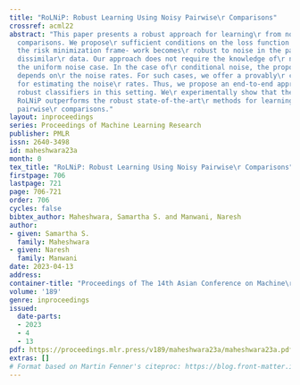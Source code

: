 ```yaml
---
title: "RoLNiP: Robust Learning Using Noisy Pairwise\r Comparisons"
crossref: acml22
abstract: "This paper presents a robust approach for learning\r from noisy pairwise
  comparisons. We propose\r sufficient conditions on the loss function under\r which
  the risk minimization frame- work becomes\r robust to noise in the pairwise similar
  dissimilar\r data. Our approach does not require the knowledge of\r noise rate in
  the uniform noise case. In the case of\r conditional noise, the proposed method
  depends on\r the noise rates. For such cases, we offer a provably\r correct approach
  for estimating the noise\r rates. Thus, we propose an end-to-end approach to\r learning
  robust classifiers in this setting. We\r experimentally show that the proposed approach\r
  RoLNiP outperforms the robust state-of-the-art\r methods for learning with noisy
  pairwise\r comparisons."
layout: inproceedings
series: Proceedings of Machine Learning Research
publisher: PMLR
issn: 2640-3498
id: maheshwara23a
month: 0
tex_title: "RoLNiP: Robust Learning Using Noisy Pairwise\r Comparisons"
firstpage: 706
lastpage: 721
page: 706-721
order: 706
cycles: false
bibtex_author: Maheshwara, Samartha S. and Manwani, Naresh
author:
- given: Samartha S.
  family: Maheshwara
- given: Naresh
  family: Manwani
date: 2023-04-13
address:
container-title: "Proceedings of The 14th Asian Conference on Machine\r Learning"
volume: '189'
genre: inproceedings
issued:
  date-parts:
  - 2023
  - 4
  - 13
pdf: https://proceedings.mlr.press/v189/maheshwara23a/maheshwara23a.pdf
extras: []
# Format based on Martin Fenner's citeproc: https://blog.front-matter.io/posts/citeproc-yaml-for-bibliographies/
---
```

